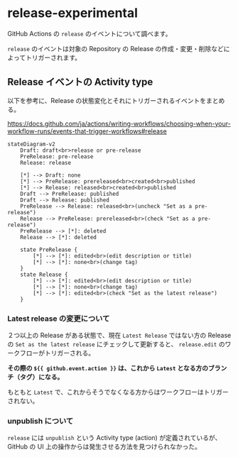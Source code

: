 # release-experimental

GitHub Actions の `release` のイベントについて調べます。

`release` のイベントは対象の Repository の Release の作成・変更・削除などによってトリガーされます。

## Release イベントの Activity type

以下を参考に、Release の状態変化とそれにトリガーされるイベントをまとめる。

https://docs.github.com/ja/actions/writing-workflows/choosing-when-your-workflow-runs/events-that-trigger-workflows#release

```mermaid
stateDiagram-v2
    Draft: draft<br>release or pre-release
    PreRelease: pre-release
    Release: release

    [*] --> Draft: none
    [*] --> PreRelease: prereleased<br>created<br>published
    [*] --> Release: released<br>created<br>published
    Draft --> PreRelease: published
    Draft --> Release: published
    PreRelease --> Release: released<br>(uncheck "Set as a pre-release")
    Release --> PreRelease: prereleased<br>(check "Set as a pre-release")
    PreRelease --> [*]: deleted
    Release --> [*]: deleted

    state PreRelease {
        [*] --> [*]: edited<br>(edit description or title)
        [*] --> [*]: none<br>(change tag)
    }
    state Release {
        [*] --> [*]: edited<br>(edit description or title)
        [*] --> [*]: none<br>(change tag)
        [*] --> [*]: edited<br>(check "Set as the latest release")
    }
```

### Latest release の変更について

２つ以上の Release がある状態で、現在 `Latest Release` ではない方の Release の `Set as the latest release` にチェックして更新すると、 `release.edit` のワークフローがトリガーされる。

**その際の `${{ github.event.action }}` は、これから `Latest` となる方のブランチ（タグ）になる。**

もともと `Latest` で、これからそうでなくなる方からはワークフローはトリガーされない。

### unpublish について

`release` には `unpublish` という Activity type (action) が定義されているが、 GitHub の UI 上の操作からは発生させる方法を見つけられなかった。